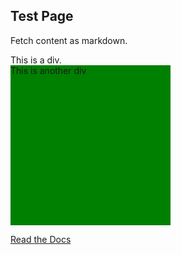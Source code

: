 ## Test Page

Fetch content as markdown. 

<div width: 256px; height: 256px; background-color: red;">
  This is a div.
</div>

<div style="width: 256px; height: 256px; background-color: green;">
  This is another div
</div>

[Read the Docs][docs] 

[docs]: https://raw.githubusercontent.com/tforward/test_page/main/README.md






